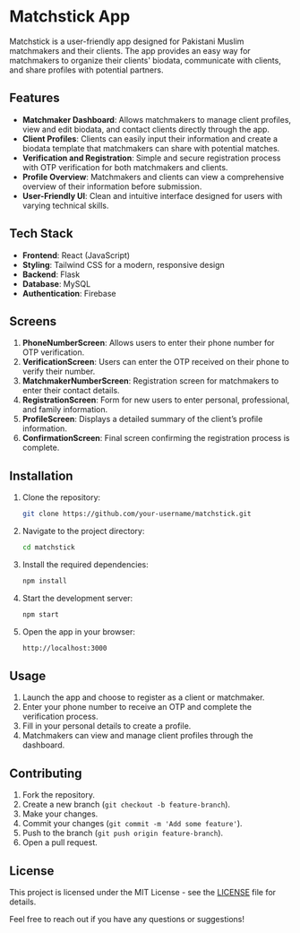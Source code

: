 
# **Matchstick App**

Matchstick is a user-friendly app designed for Pakistani Muslim matchmakers and their clients. The app provides an easy way for matchmakers to organize their clients' biodata, communicate with clients, and share profiles with potential partners.

## **Features**

- **Matchmaker Dashboard**: Allows matchmakers to manage client profiles, view and edit biodata, and contact clients directly through the app.
- **Client Profiles**: Clients can easily input their information and create a biodata template that matchmakers can share with potential matches.
- **Verification and Registration**: Simple and secure registration process with OTP verification for both matchmakers and clients.
- **Profile Overview**: Matchmakers and clients can view a comprehensive overview of their information before submission.
- **User-Friendly UI**: Clean and intuitive interface designed for users with varying technical skills.

## **Tech Stack**

- **Frontend**: React (JavaScript)
- **Styling**: Tailwind CSS for a modern, responsive design
- **Backend**: Flask
- **Database**: MySQL
- **Authentication**: Firebase

## **Screens**

1. **PhoneNumberScreen**: Allows users to enter their phone number for OTP verification.
2. **VerificationScreen**: Users can enter the OTP received on their phone to verify their number.
3. **MatchmakerNumberScreen**: Registration screen for matchmakers to enter their contact details.
4. **RegistrationScreen**: Form for new users to enter personal, professional, and family information.
5. **ProfileScreen**: Displays a detailed summary of the client’s profile information.
6. **ConfirmationScreen**: Final screen confirming the registration process is complete.

## **Installation**

1. Clone the repository:
   ```bash
   git clone https://github.com/your-username/matchstick.git
   ```
2. Navigate to the project directory:
   ```bash
   cd matchstick
   ```
3. Install the required dependencies:
   ```bash
   npm install
   ```
4. Start the development server:
   ```bash
   npm start
   ```
5. Open the app in your browser:
   ```bash
   http://localhost:3000
   ```

## **Usage**

1. Launch the app and choose to register as a client or matchmaker.
2. Enter your phone number to receive an OTP and complete the verification process.
3. Fill in your personal details to create a profile.
4. Matchmakers can view and manage client profiles through the dashboard.

## **Contributing**

1. Fork the repository.
2. Create a new branch (`git checkout -b feature-branch`).
3. Make your changes.
4. Commit your changes (`git commit -m 'Add some feature'`).
5. Push to the branch (`git push origin feature-branch`).
6. Open a pull request.

## **License**

This project is licensed under the MIT License - see the [LICENSE](LICENSE) file for details.


Feel free to reach out if you have any questions or suggestions!
